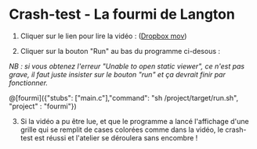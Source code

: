 # Crash-test - La fourmi de Langton

1. Cliquer sur le lien pour lire la vidéo : ([Dropbox mov](https://www.dropbox.com/s/56z2ujebbg5u8yu/La%20fourmi%20de%20Langton%20-%20Science%20%C3%A9tonnante%20%2321.mov?dl=0))

2. Cliquer sur la bouton "Run" au bas du programme ci-desous :

*NB : si vous obtenez l'erreur "Unable to open static viewer", ce n'est pas grave, il faut juste insister sur le bouton "run" et ça devrait finir par fonctionner.*

@[fourmi]({"stubs": ["main.c"],"command": "sh /project/target/run.sh", "project" : "fourmi"})

3) Si la vidéo a pu être lue, et que le programme a lancé l'affichage d'une grille qui se remplit de cases colorées comme dans la vidéo, le crash-test est réussi et l'atelier se déroulera sans encombre !
